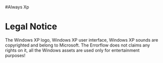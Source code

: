 #Always Xp

<h1>Legal Notice</h1>
The Windows XP logo, Windows XP user interface, Windows XP sounds are copyrighted and belong to Microsoft. 
The Errorflow does not claims any rights on it, all the Windows assets are used only for entertainment purposes!

